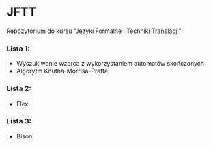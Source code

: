 # JFTT
Repozytorium do kursu "Języki Formalne i Techniki Translacji"

### Lista 1:
- Wyszukiwanie wzorca z wykorzystaniem automatów skończonych
- Algorytm Knutha-Morrisa-Pratta

### Lista 2:
- Flex

### Lista 3:
- Bison
